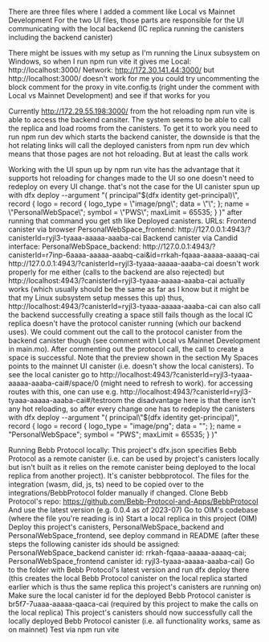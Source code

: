 There are three files where I added a comment like Local vs Mainnet Development
For the two UI files, those parts are responsible for the UI communicating with the local backend (IC replica running the canisters including the backend canister)

There might be issues with my setup as I'm running the Linux subsystem on Windows, so when I run npm run vite it gives me
Local:   http://localhost:3000/
Network: http://172.30.141.44:3000/
but http://localhost:3000/ doesn't work for me
you could try uncommenting the block comment for the proxy in vite.config.ts (right under the comment with Local vs Mainnet Development) and see if that works for you

Currently http://172.29.55.198:3000/ from the hot reloading npm run vite is able to access the backend cansiter. The system seems to be able to call the replica and load rooms from the canisters. To get it to work you need to run npm run dev which starts the backend canister, the downside is that the hot relating links will call the deployed canisters from npm run dev which means that those pages are not hot reloading. But at least the calls work


Working with the UI spun up by npm run vite has the advantage that it supports hot reloading for changes made to the UI so one doesn't need to redeploy on every UI change.
that's not the case for the UI canister spun up with 
dfx deploy --argument "(
  principal\"$(dfx identity get-principal)\",
  record {
    logo = record {
      logo_type = \"image/png\";
      data = \"\";
    };
    name = \"PersonalWebSpace\";
    symbol = \"PWS\";
    maxLimit = 65535;
  }
)"
after running that command you get sth like
Deployed canisters.
URLs:
  Frontend canister via browser
    PersonalWebSpace_frontend: http://127.0.0.1:4943/?canisterId=ryjl3-tyaaa-aaaaa-aaaba-cai
  Backend canister via Candid interface:
    PersonalWebSpace_backend: http://127.0.0.1:4943/?canisterId=r7inp-6aaaa-aaaaa-aaabq-cai&id=rrkah-fqaaa-aaaaa-aaaaq-cai
http://127.0.0.1:4943/?canisterId=ryjl3-tyaaa-aaaaa-aaaba-cai doesn't work properly for me either (calls to the backend are also rejected) but http://localhost:4943/?canisterId=ryjl3-tyaaa-aaaaa-aaaba-cai actually works (which usually should be the same as far as I know but it might be that my Linux subsystem setup messes this up)
thus, http://localhost:4943/?canisterId=ryjl3-tyaaa-aaaaa-aaaba-cai can also call the backend successfully
creating a space still fails though as the local IC replica doesn't have the protocol canister running (which our backend uses). We could comment out the call to the protocol canister from the backend canister though (see comment with Local vs Mainnet Development in main.mo).
After commenting out the protocol call, the call to create a space is successful. Note that the preview shown in the section My Spaces points to the mainnet UI canister (i.e. doesn't show the local canisters). To see the local canister go to http://localhost:4943/?canisterId=ryjl3-tyaaa-aaaaa-aaaba-cai#/space/0 (might need to refresh to work).
for accessing routes with this, one can use e.g.
http://localhost:4943/?canisterId=ryjl3-tyaaa-aaaaa-aaaba-cai#/testroom
the disadvantage here is that there isn't any hot reloading, so after every change one has to redeploy the canisters with 
dfx deploy --argument "(
  principal\"$(dfx identity get-principal)\",
  record {
    logo = record {
      logo_type = \"image/png\";
      data = \"\";
    };
    name = \"PersonalWebSpace\";
    symbol = \"PWS\";
    maxLimit = 65535;
  }
)"

Running Bebb Protocol locally:
This project's dfx.json specifies Bebb Protocol as a remote canister (i.e. can be used by project's canisters locally but isn't built as it relies on the remote canister being deployed to the local replica from another project). It's canister bebbprotocol. The files for the integration (wasm, did, js, ts) need to be copied over to the integrations/BebbProtocol folder manually if changed.
Clone Bebb Protocol's repo: https://github.com/Bebb-Protocol-and-Apps/BebbProtocol
And use the latest version (e.g. 0.0.4 as of 2023-07)
Go to OIM's codebase (where the file you're reading is in)
Start a local replica in this project (OIM)
Deploy this project's canisters, PersonalWebSpace_backend and PersonalWebSpace_frontend, see deploy command in README (after these steps the following canister ids should be assigned: PersonalWebSpace_backend canister id: rrkah-fqaaa-aaaaa-aaaaq-cai; PersonalWebSpace_frontend canister id: ryjl3-tyaaa-aaaaa-aaaba-cai)
Go to the folder with Bebb Protocol's latest version and run dfx deploy there (this creates the local Bebb Protocol canister on the local replica started earlier which is thus the same replica this project's canisters are running on)
Make sure the local canister id for the deployed Bebb Protocol canister is br5f7-7uaaa-aaaaa-qaaca-cai (required by this project to make the calls on the local replica)
This project's canisters should now successfully call the locally deployed Bebb Protocol canister (i.e. all functionality works, same as on mainnet)
Test via npm run vite

